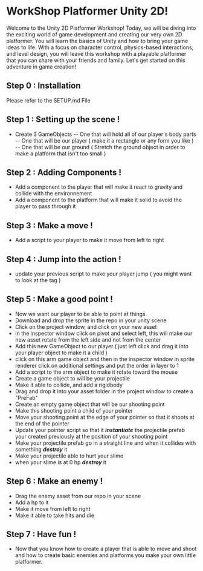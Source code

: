 # WorkShop Platformer Unity 2D!

Welcome to the Unity 2D Platformer Workshop! Today, we will be diving into the exciting world of game development and creating our very own 2D platformer. You will learn the basics of Unity and how to bring your game ideas to life. With a focus on character control, physics-based interactions, and level design, you will leave this workshop with a playable platformer that you can share with your friends and family. Let's get started on this adventure in game creation!


## Step 0 : Installation

Please refer to the SETUP.md File

## Step 1 : Setting up the scene !

- Create 3 GameObjects
-- One that will hold all of our player's body parts
-- One that will be our player ( make it a rectangle or any form you like )
-- One that will be our ground ( Stretch the ground object in order to make a platform that isn't too small )

## Step 2 : Adding Components !

- Add a component to the player that will make it react to gravity and collide with the environnement
- Add a component to the platform that will make it solid to avoid the player to pass through it

## Step 3 : Make a move !
- Add a script to your player to make it move from left to right

## Step 4 : Jump into the action !

- update your previous script to make your player jump ( you might want to look at the tag )

## Step 5 : Make a good point !

- Now we want our player to be able to point at things.
- Download and drop the sprite in the repo in your unity scene
- Click on the project window, and click on your new asset
- in the inspector window click on pivot and select left, this will make our new asset rotate from the left side and not from the center
- Add this new GameObject to our player ( just left click and drag it into your player object to make it a child )
- click on this arm game object and then in the inspector window in sprite renderer click on additional settings and put the order in layer to 1
- Add a script to the arm object to make it rotate toward the mouse
- Create a game object to will be your projectile
- Make it able to collide, and add a rigidbody
- Drag and drop it into your asset folder in the project window to create a "PreFab"
- Create an empty game object that will be our shooting point
- Make this shooting point a child of your pointer
- Move your shooting point at the edge of your pointer so that it shoots at the end of the pointer
- Update your pointer script so that it ***instantiate*** the projectile prefab your created previously at the position of your shooting point
- Make your projectile prefab go in a straight line and when it collides with something ***destroy*** it
- Make your projectile able to hurt your slime
- when your slime is at 0 hp ***destroy*** it

## Step 6 : Make an enemy !
- Drag the enemy asset from our repo in your scene
- Add a hp to it
- Make it move from left to right
- Make it able to take hits and die

## Step 7 : Have fun !
- Now that you know how to create a player that is able to move and shoot and how to create basic enemies and platforms you make your own little platformer.
